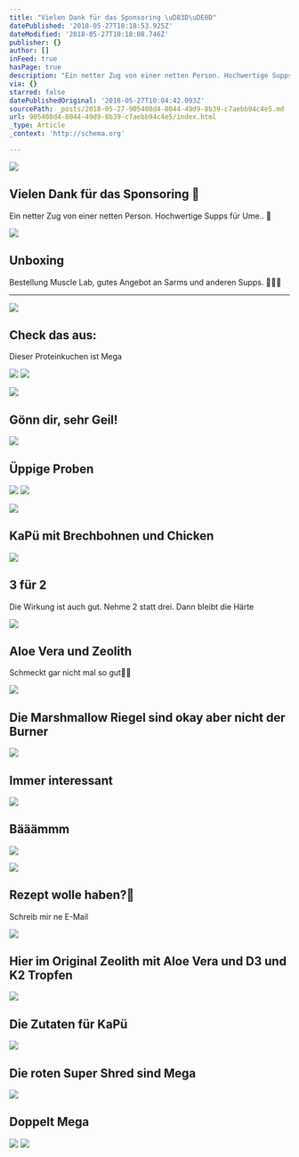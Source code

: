 ```yaml
---
title: "Vielen Dank für das Sponsoring \uD83D\uDE0D"
datePublished: '2018-05-27T10:18:53.925Z'
dateModified: '2018-05-27T10:18:08.746Z'
publisher: {}
author: []
inFeed: true
hasPage: true
description: "Ein netter Zug von einer netten Person. Hochwertige Supps für Ume.. \uD83D\uDE0E"
via: {}
starred: false
datePublishedOriginal: '2018-05-27T10:04:42.093Z'
sourcePath: _posts/2018-05-27-905408d4-8044-49d9-8b39-c7aebb94c4e5.md
url: 905408d4-8044-49d9-8b39-c7aebb94c4e5/index.html
_type: Article
_context: 'http://schema.org'

---
```

<article style=""><img src="https://the-grid-user-content.s3-us-west-2.amazonaws.com/9e6dcaf5-1872-40f7-a285-f83a3351a400.jpg" /><h1>Vielen Dank für das Sponsoring </h1><p>Ein netter Zug von einer netten Person. Hochwertige Supps für Ume.. </p></article>

<article style=""><img src="https://the-grid-user-content.s3-us-west-2.amazonaws.com/6a3d4ed9-c48f-40b8-b848-ed196d1f5083.jpg" /><h1>Unboxing </h1><p>Bestellung  Muscle Lab, gutes Angebot an Sarms und anderen Supps. </p></article>

---

<article style=""><img src="https://the-grid-user-content.s3-us-west-2.amazonaws.com/245b1792-4475-4681-bf44-13ed2e0198d5.jpg" /><h1>Check das aus:</h1><p>Dieser Proteinkuchen ist Mega </p></article>

![](https://the-grid-user-content.s3-us-west-2.amazonaws.com/3176bcb5-395c-4834-b1fa-264408541538.jpg)
![](https://the-grid-user-content.s3-us-west-2.amazonaws.com/0b4f0954-130a-46cc-9ff1-2e8bc85d7c86.jpg)

<article style=""><img src="https://the-grid-user-content.s3-us-west-2.amazonaws.com/d7ca8014-3afb-4146-acb6-8a82147695f9.jpg" /><h1>Gönn dir, sehr Geil!</h1></article>

<article style=""><img src="https://the-grid-user-content.s3-us-west-2.amazonaws.com/175b2ad4-3a07-4c1a-8c4e-b6ae56983a7e.jpg" /><h1>Üppige Proben </h1></article>

![](https://the-grid-user-content.s3-us-west-2.amazonaws.com/52821997-91ec-4508-aad3-cdb51b1b43fa.jpg)
![](https://the-grid-user-content.s3-us-west-2.amazonaws.com/184de7aa-e1f4-479c-bc15-c0e334ceadc2.jpg)

<article style=""><img src="https://the-grid-user-content.s3-us-west-2.amazonaws.com/bf9aad87-3456-4c2b-9541-8b7b7d7db05d.jpg" /><h1>KaPü mit Brechbohnen und Chicken </h1></article>

<article style=""><img src="https://the-grid-user-content.s3-us-west-2.amazonaws.com/b54cf788-4c96-4fb3-a285-a344d99a007c.jpg" /><h1>3 für 2 </h1><p>Die Wirkung ist auch gut. Nehme 2 statt drei. Dann bleibt die Härte</p></article>

<article style=""><img src="https://the-grid-user-content.s3-us-west-2.amazonaws.com/8baa6675-6a3b-4678-809c-da4608bce009.jpg" /><h1>Aloe Vera und Zeolith </h1><p>Schmeckt gar nicht mal so gut</p></article>

<article style=""><img src="https://the-grid-user-content.s3-us-west-2.amazonaws.com/5d5e80fd-743e-4593-85b6-50bd5b1cfdfb.jpg" /><h1>Die Marshmallow Riegel sind okay aber nicht der Burner</h1></article>

<article style=""><img src="https://the-grid-user-content.s3-us-west-2.amazonaws.com/77d530af-f800-4ded-9c78-c57e7ba3e9c8.jpg" /><h1>Immer interessant</h1></article>

<article style=""><img src="https://the-grid-user-content.s3-us-west-2.amazonaws.com/396008f1-64fe-4baf-9201-d06506713453.jpg" /><h1>Bääämmm </h1></article>

![](https://the-grid-user-content.s3-us-west-2.amazonaws.com/0895e835-02b6-4837-840f-8620f6a7e3c5.jpg)

<article style=""><img src="https://the-grid-user-content.s3-us-west-2.amazonaws.com/c1f0f9fe-c43e-41c1-b37e-ee68cdeffe56.jpg" /><h1>Rezept wolle haben?</h1><p>Schreib mir ne E-Mail </p></article>

<article style=""><img src="https://the-grid-user-content.s3-us-west-2.amazonaws.com/06041637-0b1b-4135-8e9a-fc819763328f.jpg" /><h1>Hier im Original Zeolith mit Aloe Vera und D3 und K2 Tropfen</h1></article>

<article style=""><img src="https://the-grid-user-content.s3-us-west-2.amazonaws.com/52b1f94b-d134-465a-be0d-e17d2f087fc1.jpg" /><h1>Die Zutaten für KaPü</h1></article>

<article style=""><img src="https://the-grid-user-content.s3-us-west-2.amazonaws.com/a133e4e2-94a0-4fbf-8e72-31e5d478d018.jpg" /><h1>Die roten Super Shred sind Mega </h1></article>

<article style=""><img src="https://the-grid-user-content.s3-us-west-2.amazonaws.com/dbbad6f9-0015-4a99-98ce-d3234901df12.jpg" /><h1>Doppelt Mega </h1></article>

![](https://the-grid-user-content.s3-us-west-2.amazonaws.com/6ba6f7a6-5f47-4237-ac8c-2ef85320e915.jpg)
![](https://the-grid-user-content.s3-us-west-2.amazonaws.com/e9d7ed01-0af4-483d-bbd5-1baf28de7d3f.jpg)